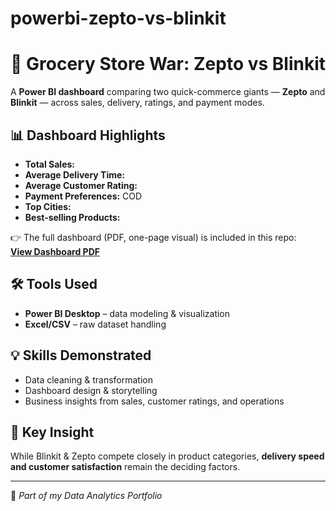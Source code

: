 # powerbi-zepto-vs-blinkit
# 🚀 Grocery Store War: Zepto vs Blinkit  

A **Power BI dashboard** comparing two quick-commerce giants — **Zepto** and **Blinkit** — across sales, delivery, ratings, and payment modes.  

## 📊 Dashboard Highlights  
- **Total Sales:**  
- **Average Delivery Time:** 
- **Average Customer Rating:**  
- **Payment Preferences:** COD 
- **Top Cities:**  
- **Best-selling Products:**

👉 The full dashboard (PDF, one-page visual) is included in this repo:  
[**View Dashboard PDF**](Dashboardzeptovsblinkit.pdf)  

## 🛠️ Tools Used  
- **Power BI Desktop** – data modeling & visualization  
- **Excel/CSV** – raw dataset handling  

## 💡 Skills Demonstrated  
- Data cleaning & transformation    
- Dashboard design & storytelling  
- Business insights from sales, customer ratings, and operations  

## 🔎 Key Insight  
While Blinkit & Zepto compete closely in product categories, **delivery speed and customer satisfaction** remain the deciding factors.  

---
📂 *Part of my Data Analytics Portfolio*

